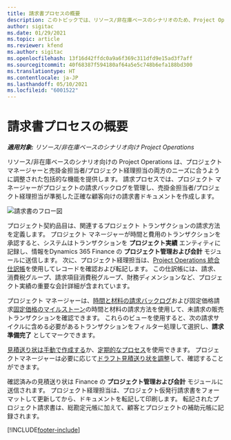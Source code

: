 ```yaml
---
title: 請求書プロセスの概要
description: このトピックでは、リソース/非在庫ベースのシナリオのため、Project Operations における請求書のプロセス概要を説明します。
author: sigitac
ms.date: 01/29/2021
ms.topic: article
ms.reviewer: kfend
ms.author: sigitac
ms.openlocfilehash: 13f16d42ffdc0a9a6f369c311dfd9e15ad3f7aff
ms.sourcegitcommit: 40f68387f594180af64a5e5c748b6efa188bd300
ms.translationtype: HT
ms.contentlocale: ja-JP
ms.lasthandoff: 05/10/2021
ms.locfileid: "6001522"
---
```

# <a name="invoicing-process-overview"></a>請求書プロセスの概要

_**適用対象:** リソース/非在庫ベースのシナリオ向け Project Operations_

リソース/非在庫ベースのシナリオ向けの Project Operations は、プロジェクト マネージャーと売掛金担当者/プロジェクト経理担当の両方のニーズに合うように調整された包括的な機能を提供します。 請求プロセスでは、プロジェクト マネージャーがプロジェクトの請求バックログを管理し、売掛金担当者/プロジェクト経理担当が準拠した正確な顧客向けの請求書ドキュメントを作成します。

![請求書のフロー図](./media/invoicing-flow.png)

プロジェクト契約品目は、関連するプロジェクト トランザクションの請求方法を定義します。 プロジェクト マネージャーが時間と費用のトランザクションを承認すると、システムはトランザクションを **プロジェクト実績** エンティティに記録し、情報をDynamics 365 Finance の **プロジェクト管理および会計** モジュールに送信します。 次に、プロジェクト経理担当は、[Project Operations 統合仕訳帳](../project-accounting/project-operations-integration-journal.md)を使用してレコードを確認および転記します。 この仕訳帳には、請求、消費税グループ、請求項目消費税グループ、財務ディメンションなど、プロジェクト実績の重要な会計詳細が含まれています。

プロジェクト マネージャーは、[時間と材料の請求バックログ](../proforma-invoicing/manage-billing-backlog.md#time-and-material-billing-backlog)および固定価格請求[固定価格のマイルストーン](../proforma-invoicing/manage-billing-backlog.md#fixed-price-milestones)の時間と材料の請求方法を使用して、未請求の販売トランザクションを確認できます。 これらのビューを使用すると、次の請求サイクルに含める必要があるトランザクションをフィルター処理して選択し、**請求準備完了** としてマークできます。

[見積送り状は手動で作成する](../proforma-invoicing/create-manual-proforma-invoice.md)か、[定期的なプロセス](../proforma-invoicing/configure-automated-invoice-creation.md)を使用できます。 プロジェクトマネージャーは必要に応じて[ドラフト見積送り状を調整](../proforma-invoicing/manage-proforma-invoice.md)して、確認することができます。

確認済みの見積送り状は Finance の **プロジェクト管理および会計** モジュールに送信されます。 プロジェクト経理担当は、プロジェクト仮発行請求書をフォーマットして更新してから、ドキュメントを転記して印刷します。 転記されたプロジェクト請求書は、総勘定元帳に加えて、顧客とプロジェクトの補助元帳に記録されます。


[!INCLUDE[footer-include](../includes/footer-banner.md)]